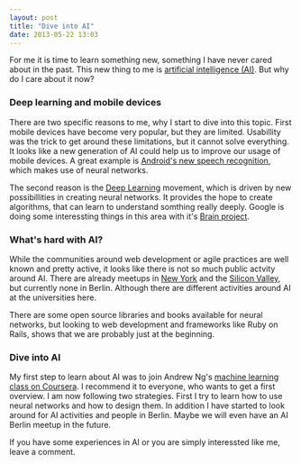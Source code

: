 ```yaml
---
layout: post
title: "Dive into AI"
date: 2013-05-22 13:03
---
```


For me it is time to learn something new, something I have never cared
about in the past. This new thing to me is
[artificial intelligence (AI)](https://en.wikipedia.org/wiki/Artificial_intelligence).
But why do I care about it now?

### Deep learning and mobile devices

There are two specific reasons to me, why I start to dive into this
topic. First mobile devices have become very popular, but they are
limited. Usabillity was the trick to get around these limitations, but
it cannot solve everything. It looks like a new generation of AI could
help us to improve our usage of mobile devices. A great example is
[Android's new speech recognition](http://www.wired.com/wiredenterprise/2013/02/android-neural-network/),
which makes use of neural networks.

The second reason is the [Deep Learning](http://deeplearning.net)
movement, which is driven by new possibillities in creating neural
networks. It provides the hope to create algorithms, that can learn to
understand somthing really deeply. Google is doing some interessting
things in this area with it's
[Brain project](http://www.wired.com/insights/elsewhere/the-man-behind-the-google-brain-andrew-ng-and-the-quest-for-the-new-ai-20130507/).

### What's hard with AI?

While the communities around web development or agile practices are
well known and pretty active, it looks like there is not so much
public actvity around AI. There are already meetups in
[New York](http://www.meetup.com/NYC-Machine-Learning/) and the
[Silicon Valley](http://www.meetup.com/ai-silicon-valley/), but
currently none in Berlin. Although there are different activities
around AI at the universities here.

There are some open source libraries and books available for neural
networks, but looking to web development and frameworks like Ruby on
Rails, shows that we are probably just at the beginning.

### Dive into AI

My first step to learn about AI was to join Andrew Ng's
[machine learning class on Coursera](https://www.coursera.org/course/ml).
I recommend it to everyone, who wants to get a first overview. I am
now following two strategies. First I try to learn how to use neural
networks and how to design them. In addition I have started to look
around for AI activities and people in Berlin. Maybe we will even have
an AI Berlin meetup in the future.

If you have some experiences in AI or you are simply interessted like
me, leave a comment.
